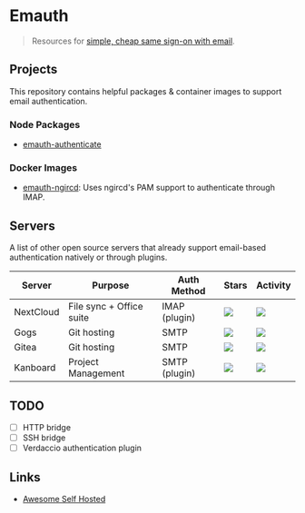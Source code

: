 # Emauth

> Resources for [simple, cheap same sign-on with email](https://da.nfin.ch/blog/sso-with-email.html).

## Projects

This repository contains helpful packages & container images to support
email authentication.

### Node Packages

- [emauth-authenticate](libraries/authenticate)

### Docker Images

- [emauth-ngircd](images/ngircd): Uses ngircd's PAM support to authenticate through IMAP.

## Servers

A list of other open source servers that already support email-based authentication natively
or through plugins.

<table>
  <thead>
    <tr>
      <th>Server</th>
      <th>Purpose</th>
      <th>Auth Method</th>
      <th>Stars</th>
      <th>Activity</th>
    </tr>
  </thead>
  <tbody>
    <tr>
      <td>NextCloud</td>
      <td>File sync + Office suite</td>
      <td>IMAP (plugin)</td>
      <td><img src="https://img.shields.io/github/stars/nextcloud/server?style=flat-square"></td>
      <td><img src="https://img.shields.io/github/last-commit/nextcloud/server?style=flat-square"></td>
    </tr>
    <tr>
      <td>Gogs</td>
      <td>Git hosting</td>
      <td>SMTP</td>
      <td><img src="https://img.shields.io/github/stars/gogs/gogs?style=flat-square"></td>
      <td><img src="https://img.shields.io/github/last-commit/gogs/gogs?style=flat-square"></td>
    </tr>
    <tr>
      <td>Gitea</td>
      <td>Git hosting</td>
      <td>SMTP</td>
      <td><img src="https://img.shields.io/github/stars/go-gitea/gitea?style=flat-square"></td>
      <td><img src="https://img.shields.io/github/last-commit/go-gitea/gitea?style=flat-square"></td>
    </tr>
    <tr>
      <td>Kanboard</td>
      <td>Project Management</td>
      <td>SMTP (plugin)</td>
      <td><img src="https://img.shields.io/github/stars/kanboard/kanboard?style=flat-square"></td>
      <td><img src="https://img.shields.io/github/last-commit/kanboard/kanboard?style=flat-square"></td>
    </tr>
  </tbody>
</table>

## TODO

- [ ] HTTP bridge
- [ ] SSH bridge
- [ ] Verdaccio authentication plugin

## Links

- [Awesome Self Hosted](https://github.com/awesome-selfhosted/awesome-selfhosted)
